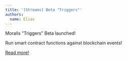 ```yaml
---
title: '[Streams] Beta "Triggers"'
authors:
  name: Elias
---
```


Moralis "Triggers" Beta launched!

Run smart contract functions against blockchain events!

[Read more!](https://docs.moralis.io/docs/triggers)
